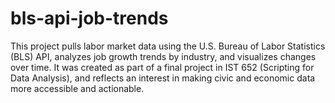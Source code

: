 # bls-api-job-trends
This project pulls labor market data using the U.S. Bureau of Labor Statistics (BLS) API, analyzes job growth trends by industry, and visualizes changes over time. It was created as part of a final project in IST 652 (Scripting for Data Analysis), and reflects an interest in making civic and economic data more accessible and actionable.
